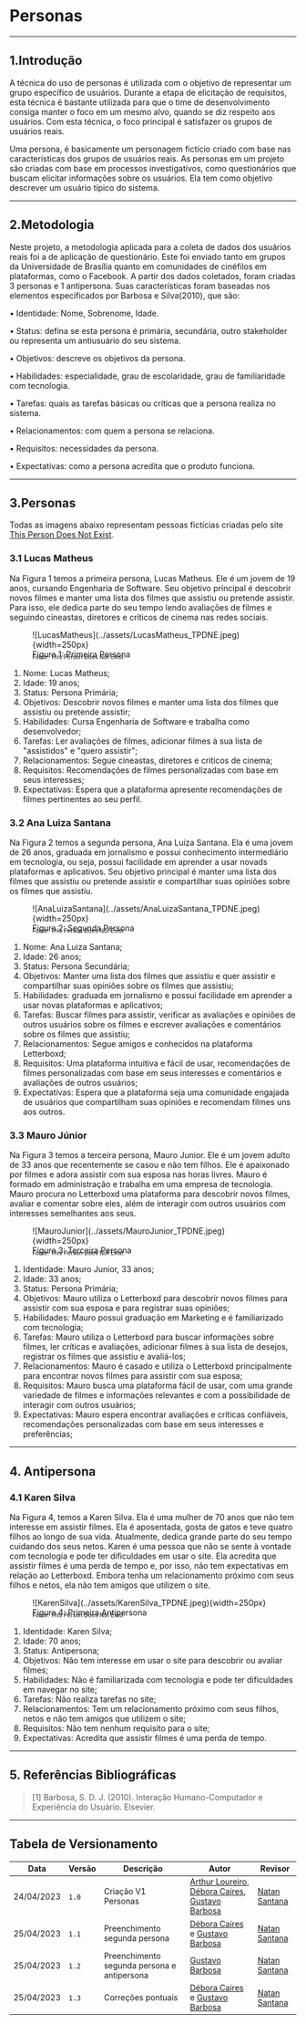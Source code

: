# Personas

---

## 1.Introdução

A técnica do uso de personas é utilizada com o objetivo de representar um grupo específico de usuários. Durante a etapa de elicitação de requisitos, esta técnica é bastante utilizada para que o time de desenvolvimento consiga manter o foco em um mesmo alvo, quando se diz respeito aos usuários. Com esta técnica, o foco principal é satisfazer os grupos de usuários reais.

Uma persona, é basicamente um personagem fictício criado com base nas características dos grupos de usuários reais. As personas em um projeto são criadas com base em processos investigativos, como questionários que buscam elicitar informações sobre os usuários. Ela tem como objetivo descrever um usuário típico do sistema.

---

## 2.Metodologia

Neste projeto, a metodologia aplicada para a coleta de dados dos usuários reais foi a de aplicação de questionário. Este foi enviado tanto em grupos da Universidade de Brasília quanto em comunidades de cinéfilos em plataformas, como o Facebook.
A partir dos dados coletados, foram criadas 3 personas e 1 antipersona. Suas características foram baseadas nos elementos especificados por Barbosa e Silva(2010), que são:

• Identidade: Nome, Sobrenome, Idade.

• Status: defina se esta persona é primária, secundária, outro stakeholder ou representa um antiusuário do seu sistema.

• Objetivos: descreve os objetivos da persona.

• Habilidades: especialidade, grau de escolaridade, grau de familiaridade com tecnologia.

• Tarefas: quais as tarefas básicas ou críticas que a persona realiza no sistema.

• Relacionamentos: com quem a persona se relaciona.

• Requisitos: necessidades da persona.

• Expectativas: como a persona acredita que o produto funciona.

---

## 3.Personas

Todas as imagens abaixo representam pessoas fictícias criadas pelo site [This Person Does Not Exist](https://this-person-does-not-exist.com).

### 3.1 Lucas Matheus

Na Figura 1 temos a primeira persona, Lucas Matheus. Ele é um jovem de 19 anos, cursando Engenharia de Software. Seu objetivo principal é descobrir novos filmes e manter uma lista dos filmes que assistiu ou pretende assistir. Para isso, ele dedica parte do seu tempo lendo avaliações de filmes e seguindo cineastas, diretores e críticos de cinema nas redes sociais.

<figure markdown>
  ![LucasMatheus](../assets/LucasMatheus_TPDNE.jpeg){width=250px}
  <figcaption>Figura 1: Primeira Persona</figcaption>
  <p style="margin-top: -10px; font-size: 10px">Fonte: This Person Does Not Exist</p>
</figure>

1. Nome: Lucas Matheus;
2. Idade: 19 anos;
3. Status: Persona Primária;
4. Objetivos: Descobrir novos filmes e manter uma lista dos filmes que assistiu ou pretende assistir;
5. Habilidades: Cursa Engenharia de Software e trabalha como desenvolvedor;
6. Tarefas: Ler avaliações de filmes, adicionar filmes à sua lista de "assistidos" e "quero assistir";
7. Relacionamentos: Segue cineastas, diretores e críticos de cinema;
8. Requisitos: Recomendações de filmes personalizadas com base em seus interesses;
9. Expectativas: Espera que a plataforma apresente recomendações de filmes pertinentes ao seu perfil.

### 3.2 Ana Luiza Santana

Na Figura 2 temos a segunda persona, Ana Luiza Santana. Ela é uma jovem de 26 anos, graduada em jornalismo e possui conhecimento intermediário em tecnologia, ou seja, possui facilidade em aprender a usar novads plataformas e aplicativos. Seu objetivo principal é manter uma lista dos filmes que assistiu ou pretende assistir e compartilhar suas opiniões sobre os filmes que assistiu.

<figure markdown>
  ![AnaLuizaSantana](../assets/AnaLuizaSantana_TPDNE.jpeg){width=250px}
  <figcaption>Figura 2: Segunda Persona</figcaption>
  <p style="margin-top: -10px; font-size: 10px">Fonte: This Person Does Not Exist</p>
</figure>

1. Nome: Ana Luiza Santana;
2. Idade: 26 anos;
3. Status: Persona Secundária;
4. Objetivos: Manter uma lista dos filmes que assistiu e quer assistir e compartilhar suas opiniões sobre os filmes que assistiu;
5. Habilidades: graduada em jornalismo e possui facilidade em aprender a usar novas plataformas e aplicativos;
6. Tarefas: Buscar filmes para assistir, verificar as avaliações e opiniões de outros usuários sobre os filmes e escrever avaliações e comentários sobre os filmes que assistiu;
7. Relacionamentos: Segue amigos e conhecidos na plataforma Letterboxd;
8. Requisitos: Uma plataforma intuitiva e fácil de usar, recomendações de filmes personalizadas com base em seus interesses e comentários e avaliações de outros usuários;
9. Expectativas: Espera que a plataforma seja uma comunidade engajada de usuários que compartilham suas opiniões e recomendam filmes uns aos outros.

### 3.3 Mauro Júnior

Na Figura 3 temos a terceira persona, Mauro Junior. Ele é um jovem adulto de 33 anos que recentemente se casou e não tem filhos. Ele é apaixonado por filmes e adora assistir com sua esposa nas horas livres. Mauro é formado em administração e trabalha em uma empresa de tecnologia. Mauro procura no Letterboxd uma plataforma para descobrir novos filmes, avaliar e comentar sobre eles, além de interagir com outros usuários com interesses semelhantes aos seus.

<figure markdown>
  ![MauroJunior](../assets/MauroJunior_TPDNE.jpeg){width=250px}
  <figcaption>Figura 3: Terceira Persona</figcaption>
  <p style="margin-top: -10px; font-size: 10px">Fonte: This Person Does Not Exist</p>
</figure>

1. Identidade: Mauro Junior, 33 anos;
2. Idade: 33 anos;
3. Status: Persona Primária;
4. Objetivos: Mauro utiliza o Letterboxd para descobrir novos filmes para assistir com sua esposa e para registrar suas opiniões;
5. Habilidades: Mauro possui graduação em Marketing e é familiarizado com tecnologia;
6. Tarefas: Mauro utiliza o Letterboxd para buscar informações sobre filmes, ler críticas e avaliações, adicionar filmes à sua lista de desejos, registrar os filmes que assistiu e avaliá-los;
7. Relacionamentos: Mauro é casado e utiliza o Letterboxd principalmente para encontrar novos filmes para assistir com sua esposa;
8. Requisitos: Mauro busca uma plataforma fácil de usar, com uma grande variedade de filmes e informações relevantes e com a possibilidade de interagir com outros usuários;
9. Expectativas: Mauro espera encontrar avaliações e críticas confiáveis, recomendações personalizadas com base em seus interesses e preferências;

---

## 4. Antipersona

### 4.1 Karen Silva

Na Figura 4, temos a Karen Silva. Ela é uma mulher de 70 anos que não tem interesse em assistir filmes. Ela é aposentada, gosta de gatos e teve quatro filhos ao longo de sua vida. Atualmente, dedica grande parte do seu tempo cuidando dos seus netos. Karen é uma pessoa que não se sente à vontade com tecnologia e pode ter dificuldades em usar o site. Ela acredita que assistir filmes é uma perda de tempo e, por isso, não tem expectativas em relação ao Letterboxd. Embora tenha um relacionamento próximo com seus filhos e netos, ela não tem amigos que utilizem o site.

<figure markdown>
  ![KarenSilva](../assets/KarenSilva_TPDNE.jpeg){width=250px}
  <figcaption>Figura 4: Primeira Antipersona</figcaption>
  <p style="margin-top: -10px; font-size: 10px">Fonte: This Person Does Not Exist</p>
</figure>

1. Identidade: Karen Silva;
2. Idade: 70 anos;
3. Status: Antipersona;
4. Objetivos: Não tem interesse em usar o site para descobrir ou avaliar filmes;
5. Habilidades: Não é familiarizada com tecnologia e pode ter dificuldades em navegar no site;
6. Tarefas: Não realiza tarefas no site;
7. Relacionamentos: Tem um relacionamento próximo com seus filhos, netos e não tem amigos que utilizem o site;
8. Requisitos: Não tem nenhum requisito para o site;
9. Expectativas: Acredita que assistir filmes é uma perda de tempo.

---

## 5. Referências Bibliográficas

> [1] Barbosa, S. D. J. (2010). Interação Humano-Computador e Experiência do Usuário. Elsevier.

---

## Tabela de Versionamento

| Data       | Versão | Descrição                     | Autor                                                                                                                                          | Revisor                                        |
| ---------- | ------ | ----------------------------- | ---------------------------------------------------------------------------------------------------------------------------------------------- | ---------------------------------------------- |
| 24/04/2023 | `1.0`  | Criação V1 Personas           | [Arthur Loureiro](https://github.com/ArtAssLou), [Débora Caires](https://github.com/deboracaires), [Gustavo Barbosa](https://github.com/brbsg) | [Natan Santana](https://github.com/Neitan2001) |
| 25/04/2023 | `1.1`  | Preenchimento segunda persona | [Débora Caires](https://github.com/deboracaires) e [Gustavo Barbosa](https://github.com/brbsg)                                                 | [Natan Santana](https://github.com/Neitan2001) |
| 25/04/2023 | `1.2`  | Preenchimento segunda persona e antipersona           | [Gustavo Barbosa](https://github.com/brbsg) | [Natan Santana](https://github.com/Neitan2001) |
| 25/04/2023 | `1.3`  | Correções pontuais | [Débora Caires](https://github.com/deboracaires) e [Gustavo Barbosa](https://github.com/brbsg) | [Natan Santana](https://github.com/Neitan2001)
